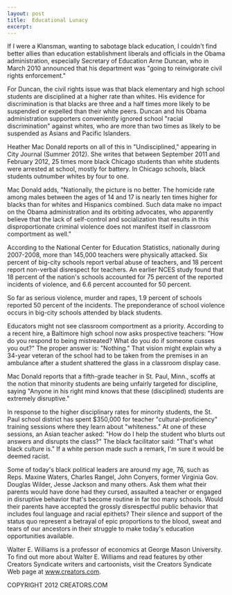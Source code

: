```yaml
---
layout: post
title:  Educational Lunacy
excerpt:
---
```


If I were a Klansman, wanting to sabotage black education, I couldn't find better allies than education establishment liberals and officials in the Obama administration, especially Secretary of Education Arne Duncan, who in March 2010 announced that his department was "going to reinvigorate civil rights enforcement." 

For Duncan, the civil rights issue was that black elementary and high school students are disciplined at a higher rate than whites. His evidence for discrimination is that blacks are three and a half times more likely to be suspended or expelled than their white peers. Duncan and his Obama administration supporters conveniently ignored school "racial discrimination" against whites, who are more than two times as likely to be suspended as Asians and Pacific Islanders.

Heather Mac Donald reports on all of this in "Undisciplined," appearing in City Journal (Summer 2012). She writes that between September 2011 and February 2012, 25 times more black Chicago students than white students were arrested at school, mostly for battery. In Chicago schools, black students outnumber whites by four to one. 

Mac Donald adds, "Nationally, the picture is no better. The homicide rate among males between the ages of 14 and 17 is nearly ten times higher for blacks than for whites and Hispanics combined. Such data make no impact on the Obama administration and its orbiting advocates, who apparently believe that the lack of self-control and socialization that results in this disproportionate criminal violence does not manifest itself in classroom comportment as well."

According to the National Center for Education Statistics, nationally during 2007-2008, more than 145,000 teachers were physically attacked. Six percent of big-city schools report verbal abuse of teachers, and 18 percent report non-verbal disrespect for teachers. An earlier NCES study found that 18 percent of the nation's schools accounted for 75 percent of the reported incidents of violence, and 6.6 percent accounted for 50 percent.

 So far as serious violence, murder and rapes, 1.9 percent of schools reported 50 percent of the incidents. The preponderance of school violence occurs in big-city schools attended by black students.

Educators might not see classroom comportment as a priority. According to a recent hire, a Baltimore high school now asks prospective teachers: "How do you respond to being mistreated? What do you do if someone cusses you out?" The proper answer is: "Nothing." That vision might explain why a 34-year veteran of the school had to be taken from the premises in an ambulance after a student shattered the glass in a classroom display case.

Mac Donald reports that a fifth-grade teacher in St. Paul, Minn., scoffs at the notion that minority students are being unfairly targeted for discipline, saying "Anyone in his right mind knows that these (disciplined) students are extremely disruptive." 

In response to the higher disciplinary rates for minority students, the St. Paul school district has spent $350,000 for teacher "cultural-proficiency" training sessions where they learn about "whiteness." At one of these sessions, an Asian teacher asked: "How do I help the student who blurts out answers and disrupts the class?" The black facilitator said: "That's what black culture is." If a white person made such a remark, I'm sure it would be deemed racist.

Some of today's black political leaders are around my age, 76, such as Reps. Maxine Waters, Charles Rangel, John Conyers, former Virginia Gov. Douglas Wilder, Jesse Jackson and many others. Ask them what their parents would have done had they cursed, assaulted a teacher or engaged in disruptive behavior that's become routine in far too many schools. Would their parents have accepted the grossly disrespectful public behavior that includes foul language and racial epithets? Their silence and support of the status quo represent a betrayal of epic proportions to the blood, sweat and tears of our ancestors in their struggle to make today's education opportunities available.

Walter E. Williams is a professor of economics at George Mason University. To find out more about Walter E. Williams and read features by other Creators Syndicate writers and cartoonists, visit the Creators Syndicate Web page at www.creators.com.

COPYRIGHT 2012 CREATORS.COM

